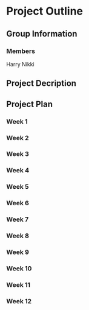 # Project Outline
## Group Information
### Members
Harry
Nikki
## Project Decription

## Project Plan
### Week 1
### Week 2
### Week 3
### Week 4
### Week 5
### Week 6
### Week 7
### Week 8
### Week 9
### Week 10
### Week 11
### Week 12
